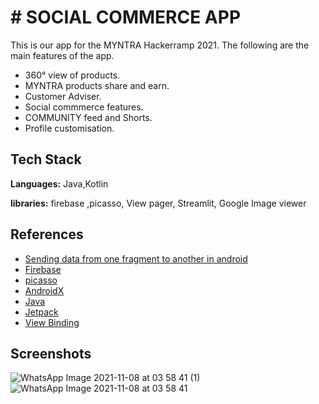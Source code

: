 # # SOCIAL COMMERCE APP

This is our app for the MYNTRA Hackerramp 2021. The following are the main features of the app.

- 360° view of products.
- MYNTRA products share and earn.
- Customer Adviser.
- Social commmerce features.
- COMMUNITY feed and Shorts.
- Profile customisation.



## Tech Stack

**Languages:** Java,Kotlin

**libraries:**  firebase ,picasso, View pager, Streamlit, Google Image viewer


## References

 - [Sending data from one fragment to another in android](https://www.youtube.com/watch?v=i-K5uBwEt6o)
 - [Firebase](https://firebase.google.com/docs)
 - [picasso](https://square.github.io/picasso/)
 - [AndroidX](https://developer.android.com/jetpack/androidx)
 - [Java](https://www.youtube.com/watch?v=8cm1x4bC610)
 - [Jetpack](https://developer.android.com/jetpack)
 - [View Binding](https://developer.android.com/topic/libraries/view-binding)
 
## Screenshots

![WhatsApp Image 2021-11-08 at 03 58 41 (1)](https://user-images.githubusercontent.com/85924533/140664179-ae5b4444-bb88-4f40-b70d-b5911241a22c.jpeg)
![WhatsApp Image 2021-11-08 at 03 58 41](https://user-images.githubusercontent.com/85924533/140664196-6b7a7f4c-1a0e-4d45-a808-a1b84a539f31.jpeg)
